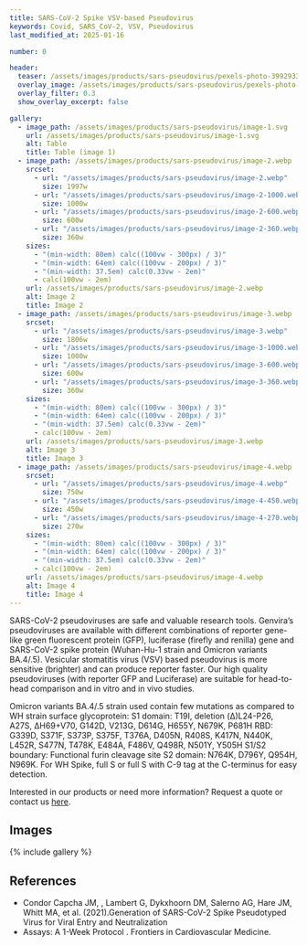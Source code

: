 ```yaml
---
title: SARS-CoV-2 Spike VSV-based Pseudovirus
keywords: Covid, SARS_CoV-2, VSV, Pseudovirus
last_modified_at: 2025-01-16

number: 0

header:
  teaser: /assets/images/products/sars-pseudovirus/pexels-photo-3992933-300.jpeg
  overlay_image: /assets/images/products/sars-pseudovirus/pexels-photo-3992933-1049.jpeg
  overlay_filter: 0.3
  show_overlay_excerpt: false

gallery:
  - image_path: /assets/images/products/sars-pseudovirus/image-1.svg
    url: /assets/images/products/sars-pseudovirus/image-1.svg
    alt: Table
    title: Table (image 1)
  - image_path: /assets/images/products/sars-pseudovirus/image-2.webp
    srcset:
      - url: "/assets/images/products/sars-pseudovirus/image-2.webp"
        size: 1997w
      - url: "/assets/images/products/sars-pseudovirus/image-2-1000.webp"
        size: 1000w
      - url: "/assets/images/products/sars-pseudovirus/image-2-600.webp"
        size: 600w
      - url: "/assets/images/products/sars-pseudovirus/image-2-360.webp"
        size: 360w
    sizes:
      - "(min-width: 80em) calc((100vw - 300px) / 3)"
      - "(min-width: 64em) calc((100vw - 200px) / 3)"
      - "(min-width: 37.5em) calc(0.33vw - 2em)"
      - calc(100vw - 2em)
    url: /assets/images/products/sars-pseudovirus/image-2.webp
    alt: Image 2
    title: Image 2
  - image_path: /assets/images/products/sars-pseudovirus/image-3.webp
    srcset:
      - url: "/assets/images/products/sars-pseudovirus/image-3.webp"
        size: 1806w
      - url: "/assets/images/products/sars-pseudovirus/image-3-1000.webp"
        size: 1000w
      - url: "/assets/images/products/sars-pseudovirus/image-3-600.webp"
        size: 600w
      - url: "/assets/images/products/sars-pseudovirus/image-3-360.webp"
        size: 360w
    sizes:
      - "(min-width: 80em) calc((100vw - 300px) / 3)"
      - "(min-width: 64em) calc((100vw - 200px) / 3)"
      - "(min-width: 37.5em) calc(0.33vw - 2em)"
      - calc(100vw - 2em)
    url: /assets/images/products/sars-pseudovirus/image-3.webp
    alt: Image 3
    title: Image 3
  - image_path: /assets/images/products/sars-pseudovirus/image-4.webp
    srcset:
      - url: "/assets/images/products/sars-pseudovirus/image-4.webp"
        size: 750w
      - url: "/assets/images/products/sars-pseudovirus/image-4-450.webp"
        size: 450w
      - url: "/assets/images/products/sars-pseudovirus/image-4-270.webp"
        size: 270w
    sizes:
      - "(min-width: 80em) calc((100vw - 300px) / 3)"
      - "(min-width: 64em) calc((100vw - 200px) / 3)"
      - "(min-width: 37.5em) calc(0.33vw - 2em)"
      - calc(100vw - 2em)
    url: /assets/images/products/sars-pseudovirus/image-4.webp
    alt: Image 4
    title: Image 4
---
```


SARS-CoV-2 pseudoviruses are safe and valuable research tools. Genvira’s pseudoviruses are available with different combinations of reporter gene-like green fluorescent protein (GFP), luciferase (firefly and renilla) gene and SARS-CoV-2 spike protein (Wuhan-Hu-1 strain and Omicron variants BA.4/.5). Vesicular stomatitis virus (VSV) based pseudovirus is more sensitive (brighter) and can produce reporter faster. Our high quality pseudoviruses (with reporter GFP and Luciferase) are suitable for head-to-head comparison and in vitro and in vivo studies.

Omicron variants BA.4/.5 strain used contain few mutations as compared to WH strain surface glycoprotein: S1 domain: T19I, deletion (Δ)L24-P26, A27S, ΔH69+V70, G142D, V213G, D614G, H655Y, N679K, P681H RBD: G339D, S371F, S373P, S375F, T376A, D405N, R408S, K417N, N440K, L452R, S477N, T478K, E484A, F486V, Q498R, N501Y, Y505H S1/S2 boundary: Functional furin cleavage site S2 domain: N764K, D796Y, Q954H, N969K.
For WH Spike, full S or full S with C-9 tag at the C-terminus for easy detection.

Interested in our products or need more information? Request a quote or contact us [here](/contact/).

## Images

{% include gallery %}

## References
- Condor Capcha JM, , Lambert G, Dykxhoorn DM, Salerno AG, Hare JM, Whitt MA, et al. (2021).Generation of SARS-CoV-2 Spike Pseudotyped Virus for Viral Entry and Neutralization
- Assays: A 1-Week Protocol . Frontiers in Cardiovascular Medicine.
